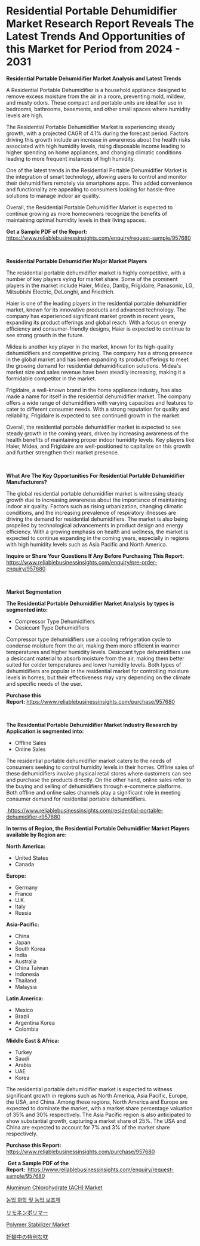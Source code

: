 <p><h1>Residential Portable Dehumidifier Market Research Report Reveals The Latest Trends And Opportunities of this Market for Period from 2024 - 2031</h1></p><p><strong>Residential Portable Dehumidifier Market Analysis and Latest Trends</strong></p>
<p><p>A Residential Portable Dehumidifier is a household appliance designed to remove excess moisture from the air in a room, preventing mold, mildew, and musty odors. These compact and portable units are ideal for use in bedrooms, bathrooms, basements, and other small spaces where humidity levels are high.</p><p>The Residential Portable Dehumidifier Market is experiencing steady growth, with a projected CAGR of 4.1% during the forecast period. Factors driving this growth include an increase in awareness about the health risks associated with high humidity levels, rising disposable income leading to higher spending on home appliances, and changing climatic conditions leading to more frequent instances of high humidity.</p><p>One of the latest trends in the Residential Portable Dehumidifier Market is the integration of smart technology, allowing users to control and monitor their dehumidifiers remotely via smartphone apps. This added convenience and functionality are appealing to consumers looking for hassle-free solutions to manage indoor air quality.</p><p>Overall, the Residential Portable Dehumidifier Market is expected to continue growing as more homeowners recognize the benefits of maintaining optimal humidity levels in their living spaces.</p></p>
<p><strong>Get a Sample PDF of the Report:&nbsp;</strong> <a href="https://www.reliablebusinessinsights.com/enquiry/request-sample/957680">https://www.reliablebusinessinsights.com/enquiry/request-sample/957680</a></p>
<p>&nbsp;</p>
<p><strong>Residential Portable Dehumidifier Major Market Players</strong></p>
<p><p>The residential portable dehumidifier market is highly competitive, with a number of key players vying for market share. Some of the prominent players in the market include Haier, Midea, Danby, Frigidaire, Panasonic, LG, Mitsubishi Electric, DeLonghi, and Friedrich.</p><p>Haier is one of the leading players in the residential portable dehumidifier market, known for its innovative products and advanced technology. The company has experienced significant market growth in recent years, expanding its product offerings and global reach. With a focus on energy efficiency and consumer-friendly designs, Haier is expected to continue to see strong growth in the future.</p><p>Midea is another key player in the market, known for its high-quality dehumidifiers and competitive pricing. The company has a strong presence in the global market and has been expanding its product offerings to meet the growing demand for residential dehumidification solutions. Midea's market size and sales revenue have been steadily increasing, making it a formidable competitor in the market.</p><p>Frigidaire, a well-known brand in the home appliance industry, has also made a name for itself in the residential dehumidifier market. The company offers a wide range of dehumidifiers with varying capacities and features to cater to different consumer needs. With a strong reputation for quality and reliability, Frigidaire is expected to see continued growth in the market.</p><p>Overall, the residential portable dehumidifier market is expected to see steady growth in the coming years, driven by increasing awareness of the health benefits of maintaining proper indoor humidity levels. Key players like Haier, Midea, and Frigidaire are well-positioned to capitalize on this growth and further strengthen their market presence.</p></p>
<p>&nbsp;</p>
<p><strong>What Are The Key Opportunities For Residential Portable Dehumidifier Manufacturers?</strong></p>
<p><p>The global residential portable dehumidifier market is witnessing steady growth due to increasing awareness about the importance of maintaining indoor air quality. Factors such as rising urbanization, changing climatic conditions, and the increasing prevalence of respiratory illnesses are driving the demand for residential dehumidifiers. The market is also being propelled by technological advancements in product design and energy efficiency. With a growing emphasis on health and wellness, the market is expected to continue expanding in the coming years, especially in regions with high humidity levels such as Asia Pacific and North America.</p></p>
<p><strong>Inquire or Share Your Questions If Any Before Purchasing This Report:</strong> <a href="https://www.reliablebusinessinsights.com/enquiry/pre-order-enquiry/957680">https://www.reliablebusinessinsights.com/enquiry/pre-order-enquiry/957680</a></p>
<p>&nbsp;</p>
<p><strong>Market Segmentation</strong></p>
<p><strong>The Residential Portable Dehumidifier Market Analysis by types is segmented into:</strong></p>
<p><ul><li>Compressor Type Dehumidifiers</li><li>Desiccant Type Dehumidifiers</li></ul></p>
<p><p>Compressor type dehumidifiers use a cooling refrigeration cycle to condense moisture from the air, making them more efficient in warmer temperatures and higher humidity levels. Desiccant type dehumidifiers use a desiccant material to absorb moisture from the air, making them better suited for colder temperatures and lower humidity levels. Both types of dehumidifiers are popular in the residential market for controlling moisture levels in homes, but their effectiveness may vary depending on the climate and specific needs of the user.</p></p>
<p><strong>Purchase this Report:&nbsp;</strong><a href="https://www.reliablebusinessinsights.com/purchase/957680">https://www.reliablebusinessinsights.com/purchase/957680</a></p>
<p>&nbsp;</p>
<p><strong>The Residential Portable Dehumidifier Market Industry Research by Application is segmented into:</strong></p>
<p><ul><li>Offline Sales</li><li>Online Sales</li></ul></p>
<p><p>The residential portable dehumidifier market caters to the needs of consumers seeking to control humidity levels in their homes. Offline sales of these dehumidifiers involve physical retail stores where customers can see and purchase the products directly. On the other hand, online sales refer to the buying and selling of dehumidifiers through e-commerce platforms. Both offline and online sales channels play a significant role in meeting consumer demand for residential portable dehumidifiers.</p></p>
<p><a href="https://www.reliablebusinessinsights.com/residential-portable-dehumidifier-r957680">&nbsp;https://www.reliablebusinessinsights.com/residential-portable-dehumidifier-r957680</a></p>
<p><strong>In terms of Region, the Residential Portable Dehumidifier Market Players available by Region are:</strong></p>
<p>
    <p> <strong> North America: </strong>
        <ul>
            <li>United States</li>
            <li>Canada</li>
        </ul>
        </p> 
    <p> <strong> Europe: </strong>
        <ul>
            <li>Germany</li>
            <li>France</li>
            <li>U.K.</li>
            <li>Italy</li>
            <li>Russia</li>
        </ul>
        </p> 
    <p> <strong> Asia-Pacific: </strong>
        <ul>
            <li>China</li>
            <li>Japan</li>
            <li>South Korea</li>
            <li>India</li>
            <li>Australia</li>
            <li>China Taiwan</li>
            <li>Indonesia</li>
            <li>Thailand</li>
            <li>Malaysia</li>
        </ul>
        </p> 
    <p> <strong> Latin America: </strong>
        <ul>
            <li>Mexico</li>
            <li>Brazil</li>
            <li>Argentina Korea</li>
            <li>Colombia</li>
        </ul>
        </p> 
    <p> <strong> Middle East & Africa: </strong>
        <ul>
            <li>Turkey</li>
            <li>Saudi</li>
            <li>Arabia</li>
            <li>UAE</li>
            <li>Korea</li>
        </ul>
    </p>
    </p>
<p><p>The residential portable dehumidifier market is expected to witness significant growth in regions such as North America, Asia Pacific, Europe, the USA, and China. Among these regions, North America and Europe are expected to dominate the market, with a market share percentage valuation of 35% and 30% respectively. The Asia Pacific region is also anticipated to show substantial growth, capturing a market share of 25%. The USA and China are expected to account for 7% and 3% of the market share respectively.</p></p>
<p><strong>Purchase this Report: </strong><a href="https://www.reliablebusinessinsights.com/purchase/957680">https://www.reliablebusinessinsights.com/purchase/957680</a></p>
<p>&nbsp;<strong>Get a Sample PDF of the Report:&nbsp;&nbsp;</strong><a href="https://www.reliablebusinessinsights.com/enquiry/request-sample/957680">https://www.reliablebusinessinsights.com/enquiry/request-sample/957680</a></p>
<p><strong></strong></p>
<p><p><a href="https://github.com/singletonthaxterkelliehr2df/Market-Research-Report-List-2/blob/main/aluminum-chlorohydrate-ach-market.md">Aluminum Chlorohydrate (ACH) Market</a></p><p><a href="https://medium.com/@rickymetzdvm/%EB%86%8D%EC%97%85-%ED%99%94%ED%95%99-%EB%B0%8F-%EB%86%8D%EC%97%85-%EB%B3%B4%EC%A1%B0%EC%A0%9C-%EC%8B%9C%EC%9E%A5-%EB%B3%B4%EA%B3%A0%EC%84%9C%EB%8A%94-%ED%95%B4%EB%8B%B9-%EC%8B%9C%EC%9E%A5%EC%9D%98-%EC%B5%9C%EC%8B%A0-%ED%8A%B8%EB%A0%8C%EB%93%9C-%EB%B0%8F-%EC%84%B1%EC%9E%A5-%EA%B8%B0%ED%9A%8C%EB%A5%BC-%EB%B0%9D%ED%98%80%EC%A4%8D%EB%8B%88%EB%8B%A4-4607fe732811">농업 화학 및 농업 보조제</a></p><p><a href="https://github.com/VernieBarton2023/Market-Research-Report-List-1/blob/main/234895584324.md">リモネンポリマー</a></p><p><a href="https://github.com/kufem1/Market-Research-Report-List-2/blob/main/polymer-stabilizer-market.md">Polymer Stabilizer Market</a></p><p><a href="https://github.com/LenoraKris2023/Market-Research-Report-List-1/blob/main/948843884323.md">妊娠中の特別な枕</a></p></p>